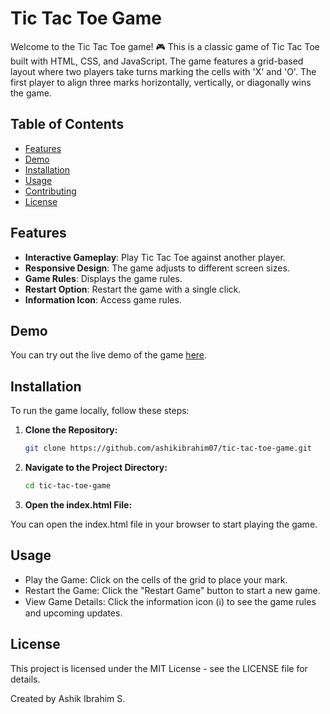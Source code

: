 # Tic Tac Toe Game

Welcome to the Tic Tac Toe game! 🎮 This is a classic game of Tic Tac Toe built with HTML, CSS, and JavaScript. The game features a grid-based layout where two players take turns marking the cells with 'X' and 'O'. The first player to align three marks horizontally, vertically, or diagonally wins the game.

## Table of Contents

- [Features](#features)
- [Demo](#demo)
- [Installation](#installation)
- [Usage](#usage)
- [Contributing](#contributing)
- [License](#license)

## Features

- **Interactive Gameplay**: Play Tic Tac Toe against another player.
- **Responsive Design**: The game adjusts to different screen sizes.
- **Game Rules**: Displays the game rules.
- **Restart Option**: Restart the game with a single click.
- **Information Icon**: Access game rules.

## Demo

You can try out the live demo of the game [here](https://xo-xo-xo.netlify.app/).

## Installation

To run the game locally, follow these steps:

1. **Clone the Repository:**

   ```bash
   git clone https://github.com/ashikibrahim07/tic-tac-toe-game.git
   ```

2. **Navigate to the Project Directory:**

   ```bash
   cd tic-tac-toe-game
   ```

3. **Open the index.html File:**

You can open the index.html file in your browser to start playing the game.

## Usage

- Play the Game: Click on the cells of the grid to place your mark.
- Restart the Game: Click the "Restart Game" button to start a new game.
- View Game Details: Click the information icon (ℹ️) to see the game rules and upcoming updates.

## License

This project is licensed under the MIT License - see the LICENSE file for details.

Created by Ashik Ibrahim S.

